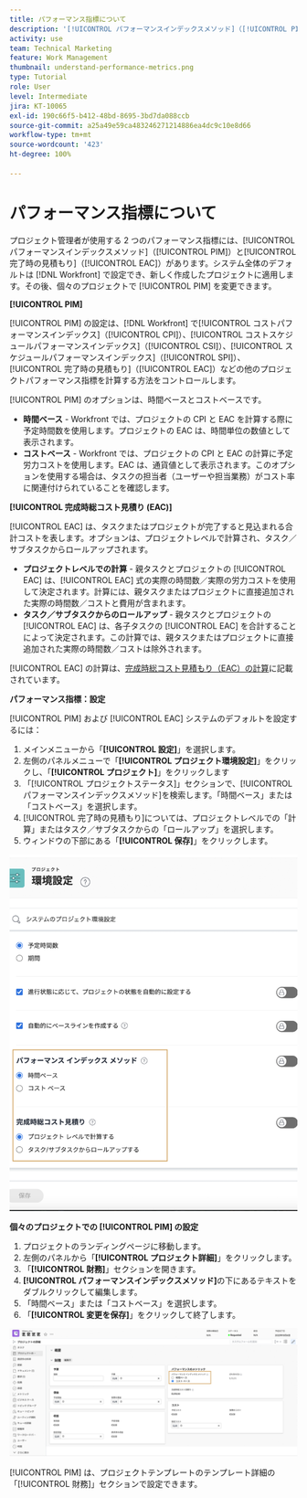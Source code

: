 ```yaml
---
title: パフォーマンス指標について
description: '[!UICONTROL パフォーマンスインデックスメソッド]（[!UICONTROL PIM]）と[!UICONTROL 完了時の見積もり]（[!UICONTROL EAC]）のパフォーマンス指標の使用方法について説明します。'
activity: use
team: Technical Marketing
feature: Work Management
thumbnail: understand-performance-metrics.png
type: Tutorial
role: User
level: Intermediate
jira: KT-10065
exl-id: 190c66f5-b412-48bd-8695-3bd7da088ccb
source-git-commit: a25a49e59ca483246271214886ea4dc9c10e8d66
workflow-type: tm+mt
source-wordcount: '423'
ht-degree: 100%

---
```


# パフォーマンス指標について

プロジェクト管理者が使用する 2 つのパフォーマンス指標には、[!UICONTROL パフォーマンスインデックスメソッド]（[!UICONTROL PIM]）と[!UICONTROL 完了時の見積もり]（[!UICONTROL EAC]）があります。システム全体のデフォルトは [!DNL Workfront] で設定でき、新しく作成したプロジェクトに適用します。その後、個々のプロジェクトで [!UICONTROL PIM] を変更できます。

**[!UICONTROL PIM]**

[!UICONTROL PIM] の設定は、[!DNL Workfront] で[!UICONTROL コストパフォーマンスインデックス]（[!UICONTROL CPI]）、[!UICONTROL コストスケジュールパフォーマンスインデックス]（[!UICONTROL CSI]）、[!UICONTROL スケジュールパフォーマンスインデックス]（[!UICONTROL SPI]）、[!UICONTROL 完了時の見積もり]（[!UICONTROL EAC]）などの他のプロジェクトパフォーマンス指標を計算する方法をコントロールします。

[!UICONTROL PIM] のオプションは、時間ベースとコストベースです。

* **時間ベース** - Workfront では、プロジェクトの CPI と EAC を計算する際に予定時間数を使用します。プロジェクトの EAC は、時間単位の数値として表示されます。
* **コストベース** - Workfront では、プロジェクトの CPI と EAC の計算に予定労力コストを使用します。EAC は、通貨値として表示されます。このオプションを使用する場合は、タスクの担当者（ユーザーや担当業務）がコスト率に関連付けられていることを確認します。

**[!UICONTROL 完成時総コスト見積り (EAC)]**

[!UICONTROL EAC] は、タスクまたはプロジェクトが完了すると見込まれる合計コストを表します。オプションは、プロジェクトレベルで計算され、タスク／サブタスクからロールアップされます。

* **プロジェクトレベルでの計算** - 親タスクとプロジェクトの [!UICONTROL EAC] は、[!UICONTROL EAC] 式の実際の時間数／実際の労力コストを使用して決定されます。計算には、親タスクまたはプロジェクトに直接追加された実際の時間数／コストと費用が含まれます。
* **タスク／サブタスクからのロールアップ** - 親タスクとプロジェクトの [!UICONTROL EAC] は、各子タスクの [!UICONTROL EAC] を合計することによって決定されます。この計算では、親タスクまたはプロジェクトに直接追加された実際の時間数／コストは除外されます。

[!UICONTROL EAC] の計算は、[完成時総コスト見積もり（EAC）の計算](https://experienceleague.adobe.com/docs/workfront/using/manage-work/projects/project-finances/calculate-eac.html?lang=ja)に記載されています。

**パフォーマンス指標：設定**

[!UICONTROL PIM] および [!UICONTROL EAC] システムのデフォルトを設定するには：

1. メインメニューから「**[!UICONTROL 設定]**」を選択します。
1. 左側のパネルメニューで「**[!UICONTROL プロジェクト環境設定]**」をクリックし、「**[!UICONTROL プロジェクト]**」をクリックします
1. 「[!UICONTROL プロジェクトステータス]」セクションで、[!UICONTROL パフォーマンスインデックスメソッド]を検索します。「時間ベース」または「コストベース」を選択します。
1. [!UICONTROL 完了時の見積もり]については、プロジェクトレベルでの「計算」またはタスク／サブタスクからの「ロールアップ」を選択します。
1. ウィンドウの下部にある「**[!UICONTROL 保存]**」をクリックします。

![[!UICONTROL プロジェクト環境設定]画面の画像](assets/setting-up-finances-1.png)

**個々のプロジェクトでの [!UICONTROL PIM] の設定**

1. プロジェクトのランディングページに移動します。
1. 左側のパネルから「**[!UICONTROL プロジェクト詳細]**」をクリックします。
1. 「**[!UICONTROL 財務]**」セクションを開きます。
1. **[!UICONTROL パフォーマンスインデックスメソッド]**&#x200B;の下にあるテキストをダブルクリックして編集します。
1. 「時間ベース」または「コストベース」を選択します。
1. 「**[!UICONTROL 変更を保存]**」をクリックして終了します。

![[!UICONTROL プロジェクト詳細]画面の画像](assets/setting-up-finances-2.png)

[!UICONTROL PIM] は、プロジェクトテンプレートのテンプレート詳細の「[!UICONTROL 財務]」セクションで設定できます。
